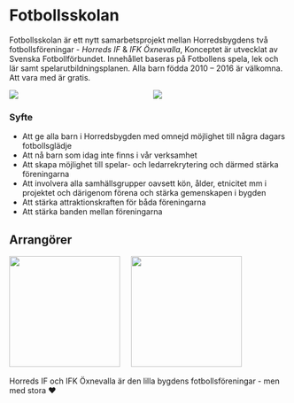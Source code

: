 # Fotbollsskolan



Fotbollsskolan är ett nytt samarbetsprojekt mellan Horredsbygdens två fotbollsföreningar - *Horreds IF* & *IFK Öxnevalla*, Konceptet är utvecklat av Svenska Fotbollförbundet. Innehållet baseras på Fotbollens spela, lek och lär samt spelarutbildningsplanen.
Alla barn födda 2010 – 2016 är välkomna. Att vara med är gratis.


<div style="display:grid; grid-template-columns: 1fr 1fr; gap: 1rem">
<img src="/images/jagar.jpg"  >
<img src="/images/horred-spelar.jpg" >
</div>

### Syfte
- Att ge alla barn i Horredsbygden med omnejd möjlighet till några dagars fotbollsglädje
- Att nå barn som idag inte finns i vår verksamhet
- Att skapa möjlighet till spelar- och ledarrekrytering och därmed stärka föreningarna
- Att involvera alla samhällsgrupper oavsett kön, ålder, etnicitet mm i projektet och därigenom förena och stärka gemenskapen i bygden
- Att stärka attraktionskraften för båda föreningarna
- Att stärka banden mellan föreningarna

## Arrangörer

<img src="/images/hif_logo.png" height="200px" style="margin-right: 1rem">
<img src="/images/ifk_logo.png" height="200px">

Horreds IF och IFK Öxnevalla är den lilla bygdens fotbollsföreningar - men med stora :heart:

